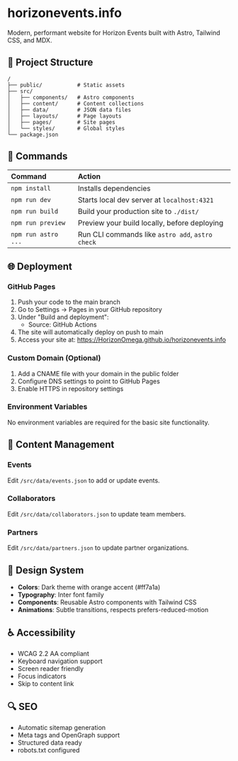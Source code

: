 # horizonevents.info

Modern, performant website for Horizon Events built with Astro, Tailwind CSS, and MDX.

## 🚀 Project Structure

```
/
├── public/           # Static assets
├── src/
│   ├── components/   # Astro components
│   ├── content/      # Content collections
│   ├── data/         # JSON data files
│   ├── layouts/      # Page layouts
│   ├── pages/        # Site pages
│   └── styles/       # Global styles
└── package.json
```

## 🧞 Commands

| Command                   | Action                                           |
| :------------------------ | :----------------------------------------------- |
| `npm install`             | Installs dependencies                            |
| `npm run dev`             | Starts local dev server at `localhost:4321`      |
| `npm run build`           | Build your production site to `./dist/`          |
| `npm run preview`         | Preview your build locally, before deploying     |
| `npm run astro ...`       | Run CLI commands like `astro add`, `astro check` |

## 🌐 Deployment

### GitHub Pages

1. Push your code to the main branch
2. Go to Settings → Pages in your GitHub repository
3. Under "Build and deployment":
   - Source: GitHub Actions
4. The site will automatically deploy on push to main
5. Access your site at: https://HorizonOmega.github.io/horizonevents.info

### Custom Domain (Optional)

1. Add a CNAME file with your domain in the public folder
2. Configure DNS settings to point to GitHub Pages
3. Enable HTTPS in repository settings

### Environment Variables

No environment variables are required for the basic site functionality.

## 📝 Content Management

### Events

Edit `/src/data/events.json` to add or update events.

### Collaborators

Edit `/src/data/collaborators.json` to update team members.

### Partners

Edit `/src/data/partners.json` to update partner organizations.

## 🎨 Design System

- **Colors**: Dark theme with orange accent (#ff7a1a)
- **Typography**: Inter font family
- **Components**: Reusable Astro components with Tailwind CSS
- **Animations**: Subtle transitions, respects prefers-reduced-motion

## ♿ Accessibility

- WCAG 2.2 AA compliant
- Keyboard navigation support
- Screen reader friendly
- Focus indicators
- Skip to content link

## 🔍 SEO

- Automatic sitemap generation
- Meta tags and OpenGraph support
- Structured data ready
- robots.txt configured
